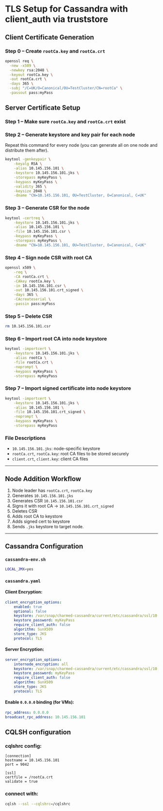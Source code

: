 
# TLS Setup for Cassandra with client_auth via truststore

## Client Certificate Generation

### Step 0 – Create `rootCa.key` and `rootCa.crt`
```bash
openssl req \
  -new -x509 \
  -newkey rsa:2048 \
  -keyout rootCa.key \
  -out rootCa.crt \
  -days 365 \
  -subj "/C=UK/O=Canonical/OU=TestCluster/CN=rootCa" \
  -passout pass:myPass
```

## Server Certificate Setup

### Step 1 – Make sure `rootCa.key` and `rootCa.crt` exist

### Step 2 – Generate keystore and key pair for each node
Repeat this command for every node (you can generate all on one node and distribute them after).
```bash
keytool -genkeypair \
    -keyalg RSA \
    -alias 10.145.156.101 \
    -keystore 10.145.156.101.jks \
    -storepass myKeyPass \
    -keypass myKeyPass \
    -validity 365 \
    -keysize 2048 \
    -dname "CN=10.145.156.101, OU=TestCluster, O=Canonical, C=UK"
```

### Step 3 – Generate CSR for the node
```bash
keytool -certreq \
    -keystore 10.145.156.101.jks \
    -alias 10.145.156.101 \
    -file 10.145.156.101.csr \
    -keypass myKeyPass \
    -storepass myKeyPass \
    -dname "CN=10.145.156.101, OU=TestCluster, O=Canonical, C=UK"
```

### Step 4 – Sign node CSR with root CA
```bash
openssl x509 \
    -req \
    -CA rootCa.crt \
    -CAkey rootCa.key \
    -in 10.145.156.101.csr \
    -out 10.145.156.101.crt_signed \
    -days 365 \
    -CAcreateserial \
    -passin pass:myPass
```

### Step 5 – Delete CSR
```bash
rm 10.145.156.101.csr
```

### Step 6 – Import root CA into node keystore
```bash
keytool -importcert \
    -keystore 10.145.156.101.jks \
    -alias rootCa \
    -file rootCa.crt \
    -noprompt \
    -keypass myKeyPass \
    -storepass myKeyPass
```

### Step 7 – Import signed certificate into node keystore
```bash
keytool -importcert \
    -keystore 10.145.156.101.jks \
    -alias 10.145.156.101 \
    -file 10.145.156.101.crt_signed \
    -noprompt \
    -keypass myKeyPass \
    -storepass myKeyPass
```

### File Descriptions
- `10.145.156.101.jks`: node-specific keystore
- `rootCa.crt`, `rootCa.key`: root CA files to be stored securely
- `client.crt`, `client.key`: client CA files

---

## Node Addition Workflow

1. Node leader has `rootCa.crt`, `rootCa.key`
2. Generates `10.145.156.101.jks`
3. Generates CSR `10.145.156.101.csr`
4. Signs it with root CA → `10.145.156.101.crt_signed`
5. Deletes CSR
6. Adds root CA to keystore
7. Adds signed cert to keystore
9. Sends `.jks` keystore to target node.

---

## Cassandra Configuration

### `cassandra-env.sh`
```bash
LOCAL_JMX=yes
```

### `cassandra.yaml`

#### Client Encryption:
```yaml
client_encryption_options:
    enabled: true
    optional: false
    keystore: /var/snap/charmed-cassandra/current/etc/cassandra/ssl/10.145.156.101.jks
    keystore_password: myKeyPass
    require_client_auth: false
    algorithm: SunX509
    store_type: JKS
    protocol: TLS
```

#### Server Encryption:
```yaml
server_encryption_options:
    internode_encryption: all
    keystore: /var/snap/charmed-cassandra/current/etc/cassandra/ssl/10.145.156.101.jks
    keystore_password: myKeyPass
    require_client_auth: false
    algorithm: SunX509
    store_type: JKS
    protocol: TLS
```

#### Enable `0.0.0.0` binding (for VMs):
```yaml
rpc_address: 0.0.0.0
broadcast_rpc_address: 10.145.156.101
```


## CQLSH configuration

### cqlshrc config:
```
[connection]
hostname = 10.145.156.101
port = 9042

[ssl]
certfile = /rootCa.crt
validate = true

```

### connect with:
```bash
cqlsh --ssl --cqlshrc=/cqlshrc
```
